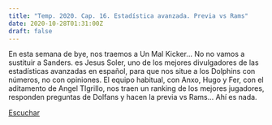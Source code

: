 ```yaml
---
title: "Temp. 2020. Cap. 16. Estadística avanzada. Previa vs Rams"
date: 2020-10-28T01:31:00Z
draft: false
---
```


En esta semana de bye, nos traemos a Un Mal Kicker... No no vamos a sustituir a Sanders. es Jesus Soler, uno de los mejores divulgadores de las estadísticas avanzadas en español, para que nos situe a los Dolphins con números, no con opiniones.
El equipo habitual, con Anxo, Hugo y Fer, con el aditamento de Angel TIgrillo, nos traen un ranking de los mejores jugadores, responden preguntas de Dolfans y hacen la previa vs Rams... Ahí es nada.

[Escuchar](https://www.ivoox.com/temp-2020-cap-16-estadistica-avanzada-previa-vs-audios-mp3_rf_58561911_1.html)
